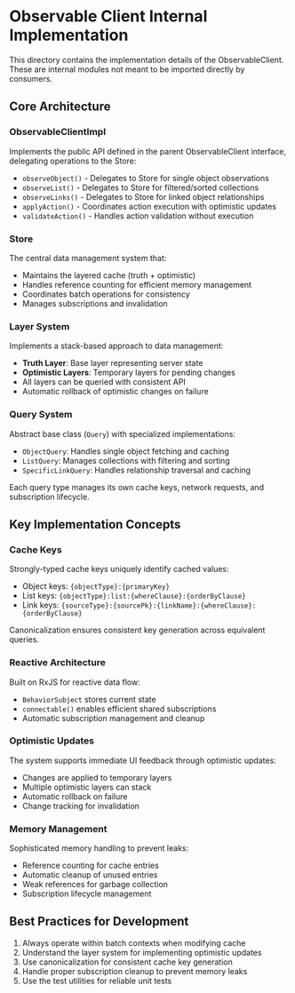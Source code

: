 # Observable Client Internal Implementation

This directory contains the implementation details of the ObservableClient. These are internal modules not meant to be imported directly by consumers.

## Core Architecture

### ObservableClientImpl

Implements the public API defined in the parent ObservableClient interface, delegating operations to the Store:

- `observeObject()` - Delegates to Store for single object observations
- `observeList()` - Delegates to Store for filtered/sorted collections
- `observeLinks()` - Delegates to Store for linked object relationships
- `applyAction()` - Coordinates action execution with optimistic updates
- `validateAction()` - Handles action validation without execution

### Store

The central data management system that:

- Maintains the layered cache (truth + optimistic)
- Handles reference counting for efficient memory management
- Coordinates batch operations for consistency
- Manages subscriptions and invalidation

### Layer System

Implements a stack-based approach to data management:

- **Truth Layer**: Base layer representing server state
- **Optimistic Layers**: Temporary layers for pending changes
- All layers can be queried with consistent API
- Automatic rollback of optimistic changes on failure

### Query System

Abstract base class (`Query`) with specialized implementations:

- `ObjectQuery`: Handles single object fetching and caching
- `ListQuery`: Manages collections with filtering and sorting
- `SpecificLinkQuery`: Handles relationship traversal and caching

Each query type manages its own cache keys, network requests, and subscription lifecycle.

## Key Implementation Concepts

### Cache Keys

Strongly-typed cache keys uniquely identify cached values:

- Object keys: `{objectType}:{primaryKey}`
- List keys: `{objectType}:list:{whereClause}:{orderByClause}`
- Link keys: `{sourceType}:{sourcePk}:{linkName}:{whereClause}:{orderByClause}`

Canonicalization ensures consistent key generation across equivalent queries.

### Reactive Architecture

Built on RxJS for reactive data flow:

- `BehaviorSubject` stores current state
- `connectable()` enables efficient shared subscriptions
- Automatic subscription management and cleanup

### Optimistic Updates

The system supports immediate UI feedback through optimistic updates:

- Changes are applied to temporary layers
- Multiple optimistic layers can stack
- Automatic rollback on failure
- Change tracking for invalidation

### Memory Management

Sophisticated memory handling to prevent leaks:

- Reference counting for cache entries
- Automatic cleanup of unused entries
- Weak references for garbage collection
- Subscription lifecycle management

## Best Practices for Development

1. Always operate within batch contexts when modifying cache
2. Understand the layer system for implementing optimistic updates
3. Use canonicalization for consistent cache key generation
4. Handle proper subscription cleanup to prevent memory leaks
5. Use the test utilities for reliable unit tests